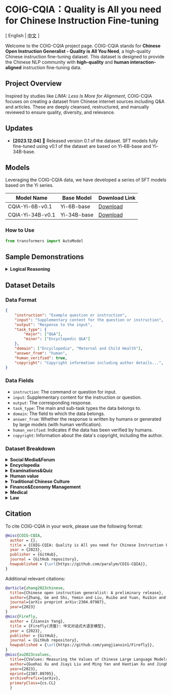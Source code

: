 # COIG-CQIA：Quality is All you need for Chinese Instruction Fine-tuning

\[ English | [中文](README_zh.md) \]

Welcome to the COIG-CQIA project page. COIG-CQIA stands for **Chinese Open Instruction Generalist - Quality is All You Need**, a high-quality Chinese instruction fine-tuning dataset. This dataset is designed to provide the Chinese NLP community with **high-quality** and **human interaction-aligned** instruction fine-tuning data.

## Project Overview

Inspired by studies like *LIMA: Less Is More for Alignment*, COIG-CQIA focuses on creating a dataset from Chinese internet sources including Q&A and articles. These are deeply cleansed, restructured, and manually reviewed to ensure quality, diversity, and relevance.

## Updates

- **[2023.12.04]** 🎉 Released version 0.1 of the dataset. SFT models fully fine-tuned using v0.1 of the dataset are based on Yi-6B-base and Yi-34B-base.

## Models

Leveraging the COIG-CQIA data, we have developed a series of SFT models based on the Yi series.

| Model Name | Base Model | Download Link |
| --- | --- | --- |
| CQIA-Yi-6B-v0.1 | Yi-6B-base | [Download](#) |
| CQIA-Yi-34B-v0.1 | Yi-34B-base | [Download](#) |

### How to Use

```python
from transformers import AutoModel
```

## Sample Demonstrations

<details>
<summary><b>Logical Reasoning</b></summary>
<p>

> Input: 

> Response: 

</p>
</details>

## Dataset Details

### Data Format

```json
{
    "instruction": "Example question or instruction",
    "input": "Supplementary content for the question or instruction",
    "output": "Response to the input",
    "task_type": {
        "major": ["Q&A"],
        "minor": ["Encyclopedic Q&A"]
    },
    "domain": ["Encyclopedia", "Maternal and Child Health"],
    "answer_from": "human",
    "human_verified": true,
    "copyright": "Copyright information including author details...",
}
```

### Data Fields

- `instruction`: The command or question for input.
- `input`: Supplementary content for the instruction or question.
- `output`: The corresponding response.
- `task_type`: The main and sub-task types the data belongs to.
- `domain`: The field to which the data belongs.
- `answer_from`: Whether the response is written by humans or generated by large models (with human verification).
- `human_verified`: Indicates if the data has been verified by humans.
- `copyright`: Information about the data's copyright, including the author.

### Dataset Breakdown

<details>
<summary><b>Social Media&Forum</b></summary>

| Category          | Quantity | Source | Construction Method                     |
| ----------------- | -------- | ------ | --------------------------------------- |
| Zhihu        | 8837      | [Website](https://www.zhihu.com/) | Multi-stage filtering and human verification. |
| Douban       | 3132    | [Website](https://www.douban.com/) | Manually-written prompt templates. |
| Xiaohongshu       | 1508    | [Website](https://www.xiaohongshu.com/explore) | Manually-written prompt templates. |
| Segmentfault       | 458    | [Website](https://segmentfault.com/) | Rule-based method for cleaning and filtering, followed by manual review. |
| **Total**         | **13935** | -      | -                                       |

</details>

<details>
<summary><b>Encyclopedia</b></summary>

| Category          | Quantity | Source | Construction Method                     |
| ----------------- | -------- | ------ | --------------------------------------- |
| Encyclopedic Article        | 980      | Collected from the internet.[Website](https://10why.net/) [Website](https://www.eetree.cn/wiki/eebaike) [Website](https://www.nongyie.com/) [Website](https://www.gkket.com/gkwk/) | Rule-based method for cleaning and filtering, followed by manual review. |
| Encyclopedia of China       | 1706    | [Website](https://www.zgbk.com/) | Manually-written prompt templates. |
| wikiHow-zh       | 1876    | [Website](https://zh.wikihow.com/首页)&[Open dateset](https://github.com/esbatmop/MNBVC/tree/main) | Rule-based method for cleaning and filtering. |
| **Total**         | **4571** | -      | -                                       |

</details>

<details>
<summary><b>Examinations&Quiz</b></summary>

| Category          | Quantity | Source | Construction Method                     |
| ----------------- | -------- | ------ | --------------------------------------- |
| The Chinese National College Entrance Examination&Middle School Entrance Examinations        | 2000      | [Open Dataset](https://huggingface.co/datasets/BAAI/COIG) | - |
| Nationwide Master's Program Unified Admissions Examination       | 475    | Collected from the internet | Rule-based method for cleaning and filtering. |
| Logical Reasoning       | 422    | Collected from the internet | Rule-based method for cleaning and filtering. |
| **Total**         | **2897** | -      | -                                       |

</details>

<details>
<summary><b>Human value</b></summary>

| Category          | Quantity | Source | Construction Method                     |
| ----------------- | -------- | ------ | --------------------------------------- |
| 100poison         | 906      | [Open Dataset](https://modelscope.cn/datasets/damo/100PoisonMpts/summary) | - |
| COIG-human-value  | 101      | [Open Dataset](https://huggingface.co/datasets/BAAI/COIG) | Manual review of question quality |
| **Total**         | **1007** | -      | -                                       |

</details>

<details>
<summary><b>Traditional Chinese Culture</b></summary>

| Category          | Quantity | Source | Construction Method                     |
| ----------------- | -------- | ------ | --------------------------------------- |
| Traditional Knowledge Quiz         | 232      | Collected from the internet | Rule-based method for cleaning and filtering, followed by manual review. |
| Chinese Idiom  | 112      | [Open Dataset](https://huggingface.co/datasets/YeungNLP/firefly-train-1.1M) | Rule-based method for cleaning and filtering, followed by manual review. |
| Classical Chinese Poetry Writing  | 47      | [Open Dataset](https://huggingface.co/datasets/YeungNLP/firefly-train-1.1M) | Rule-based method for cleaning and filtering, followed by manual review. |
| Classical Chinese Translation  | 112      | [Open Dataset](https://huggingface.co/datasets/YeungNLP/firefly-train-1.1M) | Rule-based method for cleaning and filtering, followed by manual review. |
| **Total**         | **1112** | -      | -                                       |

</details>

<details>
<summary><b>Finance&Economy Management</b></summary>

| Category          | Quantity | Source | Construction Method                     |
| ----------------- | -------- | ------ | --------------------------------------- |
| MBA Encyclopedia       | 10689    | [Website](https://wiki.mbalib.com/wiki/首页) | Manually-written prompt templates. |
| Finance NLP tasks  | 600      | [Open Dataset](https://huggingface.co/datasets/BAAI/COIG-PC) | Manual review of question quality. |
| **Total**         | **12689** | -      | -                                       |

</details>

<details>
<summary><b>Medical</b></summary>

| Category          | Quantity | Source | Construction Method                     |
| ----------------- | -------- | ------ | --------------------------------------- |
| Medical Encyclopedia       | 8351    | [Website](www.baikemy.com) | Manually-written prompt templates. |
| Medical Articles  | 186      | [Website](https://51zyzy.com/article/list.html)[Website](https://baobao.baidu.com/dailyjnl/list/13.html) | Rule-based method for cleaning and filtering. |
| **Total**         | **8537** | -      | -                                       |

</details>

<details>
<summary><b>Law</b></summary>

| Category          | Quantity | Source | Construction Method                     |
| ----------------- | -------- | ------ | --------------------------------------- |
| Nationwide Master's Program Unified Admissions Examination       | 2645    | Collected from the internet | Rule-based method for cleaning and filtering. |
| **Total**         | **2645** | -      | -                                       |

</details>

## Citation

To cite COIG-CQIA in your work, please use the following format:

```bibtex
@misc{COIG-CQIA,
  author = {},
  title = {COIG-CQIA: Quality is All you need for Chinese Instruction Fine-tuning},
  year = {2023},
  publisher = {GitHub},
  journal = {GitHub repository},
  howpublished = {\url{https://github.com/paralym/COIG-CQIA}},
}
```

Additional relevant citations:
```bibtex
@article{zhang2023chinese,
  title={Chinese open instruction generalist: A preliminary release},
  author={Zhang, Ge and Shi, Yemin and Liu, Ruibo and Yuan, Ruibin and Li, Yizhi and Dong, Siwei and Shu, Yu and Li, Zhaoqun and Wang, Zekun and Lin, Chenghua and others},
  journal={arXiv preprint arXiv:2304.07987},
  year={2023}
}
@misc{Firefly,
  author = {Jianxin Yang},
  title = {Firefly(流萤): 中文对话式大语言模型},
  year = {2023},
  publisher = {GitHub},
  journal = {GitHub repository},
  howpublished = {\url{https://github.com/yangjianxin1/Firefly}},
}
@misc{xu2023cvalues,
  title={CValues: Measuring the Values of Chinese Large Language Models from Safety to Responsibility}, 
  author={Guohai Xu and Jiayi Liu and Ming Yan and Haotian Xu and Jinghui Si and Zhuoran Zhou and Peng Yi and Xing Gao and Jitao Sang and Rong Zhang and Ji Zhang and Chao Peng and Fei Huang and Jingren Zhou},
  year={2023},
  eprint={2307.09705},
  archivePrefix={arXiv},
  primaryClass={cs.CL}
  }
```

